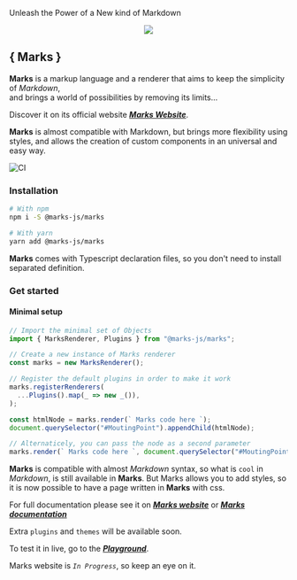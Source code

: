 Unleash the Power of a New kind of Markdown

<p align="center"><a href="https://github.com/NoMoreDeps/marksjs"><img src="https://marksjs.com/assets/banner.gif" /></a></p>

## { Marks }

**Marks** is a markup language and a renderer that aims to keep the simplicity of *Markdown*,  
and brings a world of possibilities by removing its limits...

Discover it on its official website ***[Marks Website](https://marksjs.com)***.

**Marks** is almost compatible with Markdown, but brings more flexibility using styles, and allows the creation of custom components in an universal and easy way.

![CI](https://github.com/NoMoreDeps/marksjs/workflows/CI/badge.svg)

### Installation
```sh
# With npm
npm i -S @marks-js/marks

# With yarn
yarn add @marks-js/marks
```
**Marks** comes with Typescript declaration files, so you don't need to install separated definition.

### Get started

#### Minimal setup
```typescript
// Import the minimal set of Objects
import { MarksRenderer, Plugins } from "@marks-js/marks";

// Create a new instance of Marks renderer
const marks = new MarksRenderer();

// Register the default plugins in order to make it work
marks.registerRenderers(
  ...Plugins().map(_ => new _()), 
);

const htmlNode = marks.render(` Marks code here `);
document.querySelector("#MoutingPoint").appendChild(htmlNode);

// Alternaticely, you can pass the node as a second parameter
marks.render(` Marks code here `, document.querySelector("#MoutingPoint"));
```

**Marks** is compatible with almost *Markdown* syntax, so what is `cool` in *Markdown*, is still 
available in **Marks**. But Marks allows you to add styles, so it is now possible to have a page written in **Marks** with css.

For full documentation please see it on ***[Marks website](https://marksjs.com)*** or ***[Marks documentation](https://marksjs.com/guide)***

Extra `plugins` and `themes` will be available soon.

To test it in live, go to the ***[Playground](https://marksjs.com/repl)***.

Marks website is *`In Progress`*, so keep an eye on it.

